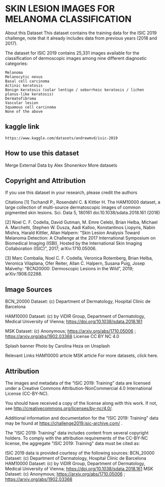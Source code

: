 # SKIN LESION IMAGES FOR MELANOMA CLASSIFICATION

About this Dataset
This dataset contains the training data for the ISIC 2019 challenge, note that it already includes data from previous years (2018 and 2017).

The dataset for ISIC 2019 contains 25,331 images available for the classification of dermoscopic images among nine different diagnostic categories:

    Melanoma
    Melanocytic nevus
    Basal cell carcinoma
    Actinic keratosis
    Benign keratosis (solar lentigo / seborrheic keratosis / lichen planus-like keratosis)
    Dermatofibroma
    Vascular lesion
    Squamous cell carcinoma
    None of the above

## kaggle link
    https://www.kaggle.com/datasets/andrewmvd/isic-2019


## How to use this dataset
Merge External Data by Alex Shonenkov
More datasets

## Copyright and Attribution
If you use this dataset in your research, please credit the authors

Citations
[1] Tschandl P., Rosendahl C. & Kittler H. The HAM10000 dataset, a large collection of multi-source dermatoscopic images of common pigmented skin lesions. Sci. Data 5, 180161 doi.10.1038/sdata.2018.161 (2018)

[2] Noel C. F. Codella, David Gutman, M. Emre Celebi, Brian Helba, Michael A. Marchetti, Stephen W. Dusza, Aadi Kalloo, Konstantinos Liopyris, Nabin Mishra, Harald Kittler, Allan Halpern: “Skin Lesion Analysis Toward Melanoma Detection: A Challenge at the 2017 International Symposium on Biomedical Imaging (ISBI), Hosted by the International Skin Imaging Collaboration (ISIC)”, 2017; arXiv:1710.05006.

[3] Marc Combalia, Noel C. F. Codella, Veronica Rotemberg, Brian Helba, Veronica Vilaplana, Ofer Reiter, Allan C. Halpern, Susana Puig, Josep Malvehy: “BCN20000: Dermoscopic Lesions in the Wild”, 2019; arXiv:1908.02288.


## Image Sources
BCN_20000 Dataset: (c) Department of Dermatology, Hospital Clínic de Barcelona

HAM10000 Dataset: (c) by ViDIR Group, Department of Dermatology, Medical University of Vienna; https://doi.org/10.1038/sdata.2018.161

MSK Dataset: (c) Anonymous; https://arxiv.org/abs/1710.05006 ; https://arxiv.org/abs/1902.03368
License
CC BY NC 4.0

Splash banner
Photo by Carolina Heza on Unsplash

Relevant Links
HAM10000 article
MSK article
For more datasets, click here.

## Attribution

The images and metadata of the "ISIC 2019: Training" data are licensed under a
Creative Commons Attribution-NonCommercial 4.0 International License
(CC-BY-NC).

You should have received a copy of the license along with this
work. If not, see <http://creativecommons.org/licenses/by-nc/4.0/>.

Additional information and documentation for the "ISIC 2019: Training" data
may be found at https://challenge2019.isic-archive.com/ .

The "ISIC 2019: Training" data includes content from several copyright
holders. To comply with the attribution requirements of the CC-BY-NC license,
the aggregate "ISIC 2019: Training" data must be cited as:

  ISIC 2019 data is provided courtesy of the following sources:
  BCN_20000 Dataset: (c) Department of Dermatology, Hospital Clínic de Barcelona
  HAM10000 Dataset: (c) by ViDIR Group, Department of Dermatology, Medical University of Vienna; https://doi.org/10.1038/sdata.2018.161
  MSK Dataset: (c) Anonymous; https://arxiv.org/abs/1710.05006 ; https://arxiv.org/abs/1902.03368
